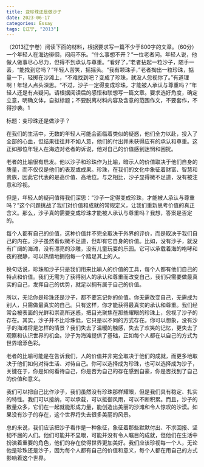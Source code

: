 ```yaml
---
title: 变珍珠还是做沙子
date: 2023-06-17
categories: Essay
tags: [辽宁, "2013"]
---
```


（2013辽宁卷）阅读下面的材料，根据要求写一篇不少于800字的文章。（60分）一个年轻人在海边徘徊，闷闷不乐。“什么事想不开？”一位老者问。年轻人说，他做人做事尽心尽力，但得不到承认与尊重。“看好了，”老者拈起一粒沙子，随手一丢，“能找到它吗？”年轻人苦笑，摇摇头。“我有颗珠子，”老者掏出一粒珍珠，掂量一下，轻掷在沙滩上，“不难找到吧？变成了珍珠，就没人忽视你了。”有道理啊！年轻人点头深思。“不过，沙子一定得变成珍珠，才能被人承认与尊重吗？”年轻人还是有点疑问。请根据阅读后的感悟和联想写一篇文章。要求选好角度，确定立意，明确文体，自拟标题；不要脱离材料内容及含意的范围作文，不要套作，不得抄袭。1

标题：变珍珠还是做沙子？

在我们的生活中，无数的年轻人可能会面临着类似的疑惑，他们全力以赴，投入了全部的心血，但结果往往并不如人意，他们的付出并未获得应有的承认和尊重。这正如那位年轻人在海边对老者的诉说，他对自己的价值感到迷惘和困扰。

老者的比喻很有启发。他以沙子和珍珠作为比喻，暗示人的价值取决于他们自身的质量，而不仅仅是他们的表现或成果。珍珠，在我们的文化中象征着财富、智慧和贵族，因此它代表的是高价值、高地位。与之相比，沙子显得微不足道，没有被注意和珍视。

但是，年轻人的疑问值得我们深思：“沙子一定得变成珍珠，才能被人承认与尊重吗？”这个问题挑战了我们对价值和成就的常规定义，让我们重新思考价值的真正含义。那么，沙子真的需要变成珍珠才能被人承认与尊重吗？我想，答案是否定的。

每个人都有自己的价值，这种价值并不完全取决于外界的评价，而是取决于我们自己的内在。沙子虽然看似微不足道，但却有它自身的价值。比如，没有沙子，就没有广阔的海滩，没有漂亮的沙雕，没有儿童玩耍的乐园。它可以承载着海的咆哮和夜的寂静，可以热情地拥抱每一个踏足其上的人。

换句话说，珍珠和沙子只是我们用来比喻人的价值的工具，每个人都有他们自己的特点和价值。我们无需为了获得别人的承认和尊重而改变自己，我们只需要做最真实的自己，发挥自己的优势，就足以拥有属于自己的价值。

所以，无论你是珍珠还是沙子，都不要忘记你的价值。你无需改变自己，无需成为别人，只需做最真实的自己。只有这样，你才能获得最真实的承认和尊重。我们经常会被表面的光鲜和崇高所迷惑，把目光聚焦在那些耀眼的珍珠上，忽视了沙子的存在。其实，沙子并不比珍珠低，它只是以不同的方式存在。你可以想象，没有沙子的海滩将是怎样的情景？我们失去了温暖的触感，失去了欢笑的记忆，更失去了观察和认识世界的机会。沙子为海滩提供了基础，正如每个人都在以自己的方式为世界增添色彩。

老者的比喻可能是在告诉我们，人的价值并非完全取决于他们的成就，而更多地取决于他们如何对待生活、对待自己。你可以选择成为珍珠，也可以选择成为沙子，关键在于，你是如何看待自己，你是否为自己的存在感到自豪，你是否找到了自己的价值和意义。

我们可以把自己比作沙子，我们虽然没有珍珠那样耀眼，但是我们具有稳定、扎实的特性。我们可以接纳，可以承载，可以抵御风雨，可以不断积累。而且，沙子的数量众多，它们在一起就能形成力量，能创造出美丽的沙滩和令人惊叹的沙漠。如果没有沙子的存在，这个世界将失去很多美丽的风景。

总的来说，我们应该把沙子看作是一种象征，象征着那些默默付出、不求回报、坚韧不屈的人们。他们可能并不显眼，可能并没有令人瞩目的成就，但他们在生活中扮演着重要的角色，他们的存在使得世界更加美好。我们应该珍视每一个人，无论他是珍珠还是沙子，因为每个人都有自己的价值和意义，每个人都在用自己的方式影响着这个世界。